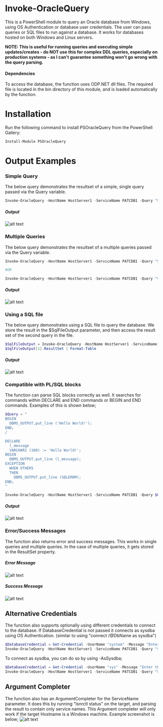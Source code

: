 # Invoke-OracleQuery
This is a PowerShell module to query an Oracle database from Windows, using OS Authentication or database user credentials. The user can pass queries or SQL files to run against a database. It works for databases hosted on both Windows and Linux servers.

**NOTE: This is useful for running queries and executing simple updates/creates - do NOT use this for complex DDL queries, especially on production systems - as I can't guarantee something won't go wrong with the query parsing.**

#### Dependencies
To access the database, the function uses ODP.NET dll files. The required file is located in the bin directory of this module, and is loaded automatically by the function.

# Installation
Run the following command to install PSOracleQuery from the PowerShell Gallery:
```powershell
Install-Module PSOracleQuery
```

# Output Examples

### Simple Query
The below query demonstrates the resultset of a simple, single query passed via the Query variable.

```powershell 
Invoke-OracleQuery -HostName HostServer1 -ServiceName PATCDB1 -Query "Select username from dba_users;" 
```
##### Output
![alt text](./ExampleScreenshots/SimpleSelect.png "Simple Query example")


### Multiple Queries
The below query demonstrates the resultset of a multiple queries passed via the Query variable. 

```powershell 
Invoke-OracleQuery -HostName HostServer1 -ServiceName PATCDB1 -Query "Select username from dba_users; select * from dual;" 

#OR

Invoke-OracleQuery -HostName HostServer1 -ServiceName PATCDB1 -Query "Select username from dba_users;",  "select * from dual;" 
```
##### Output
![alt text](./ExampleScreenshots/MultipleQueries.png "Multiple Query example")

### Using a SQL file
The below query demonstrates using a SQL file to query the database. We store the result in the $SqlFileOutput parameter, and then access the result set of the second query in the file.

```powershell 
$SqlFileOutput = Invoke-OracleQuery -HostName HostServer1 -ServiceName PATCDB1 -SqlFile "C:\test\OracleQuery.sql"
$SqlFileOutput[1].ResultSet | Format-Table
```
##### Output
![alt text](./ExampleScreenshots/SqlFileExample.png "SQlFile example")


### Compatible with PL/SQL blocks
The function can parse SQL blocks correctly as well. It searches for commands within DECLARE and END commands or BEGIN and END commands. Examples of this is shown below;

```powershell
$Query = "
BEGIN
  DBMS_OUTPUT.put_line ('Hello World!');
END;
/

DECLARE
  l_message  
  VARCHAR2 (100) := 'Hello World!';
BEGIN
  DBMS_OUTPUT.put_line (l_message);
EXCEPTION
  WHEN OTHERS
  THEN
    DBMS_OUTPUT.put_line (SQLERRM);
END;
"

Invoke-OracleQuery -HostName HostServer1 -ServiceName PATCDB1 -Query $Query
```
##### Output
![alt text](./ExampleScreenshots/PLSQLBlock_exampleResult.png "PL/SQL block example")

### Error/Success Messages
The function also returns error and success messages. This works in single queries and multiple queries. In the case of multiple queries, it gets stored in the ResultSet property.

##### Error Message
![alt text](./ExampleScreenshots/ErrorMessage.png "Multiple Query example")

##### Success Message
![alt text](./ExampleScreenshots/SuccessMessage.png "Multiple Query example")

## Alternative Credentials
The function also supports optionally using different credentials to connect to the database. If DatabaseCredential is not passed it connects as sysdba using OS Authentication. (similar to using "connect /@DbName as sysdba")

```powershell 
$DatabaseCredential = Get-Credential -UserName "system" -Message "Enter the user password"
Invoke-OracleQuery -HostName HostServer1 -ServiceName PATCDB1 -Query "Select username from dba_users;" -DatabaseCredential $DatabaseCredential
```
To connect as sysdba, you can do so by using -AsSysdba;
```powershell 
$DatabaseCredential = Get-Credential -UserName "sys" -Message "Enter the user password"
Invoke-OracleQuery -HostName HostServer1 -ServiceName PATCDB1 -Query "Select username from dba_users;" -DatabaseCredential $DatabaseCredential -AsSysdba
```

## Argument Completer
The function also has an ArgumentCompleter for the ServiceName parameter. It does this by running "lsnrctl status" on the target, and parsing the result to contain only service names. This Argument completer will only work if the target Hostname is a Windows machine. Example screenshot is below;
![alt text](./ExampleScreenshots/ArgumentCompleter.png "ArgumentCompleter example")
